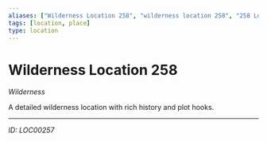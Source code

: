 ```yaml
---
aliases: ["Wilderness Location 258", "wilderness location 258", "258 Location Wilderness"]
tags: [location, place]
type: location
---
```


# Wilderness Location 258

*Wilderness*

A detailed wilderness location with rich history and plot hooks.

---
*ID: LOC00257*
